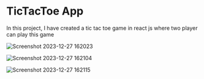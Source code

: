 # TicTacToe App

In this project, I have created a tic tac toe game in react js where two player can play this game

![Screenshot 2023-12-27 162023](https://github.com/Sesslyn041215/TicTacToe-App/assets/116268709/6ac6a4dc-e127-4a7e-b00e-c814da089f5e)

![Screenshot 2023-12-27 162104](https://github.com/Sesslyn041215/TicTacToe-App/assets/116268709/ba6810bb-573d-49a1-a481-5ead86af7347)

![Screenshot 2023-12-27 162115](https://github.com/Sesslyn041215/TicTacToe-App/assets/116268709/7745dde9-5b0b-4a3c-bada-e82edfd3bf10)

